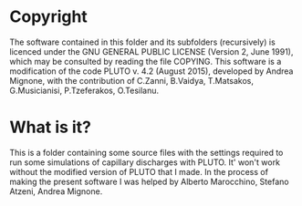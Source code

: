 # Copyright
The software contained in this folder and its subfolders (recursively) is licenced under the GNU GENERAL PUBLIC LICENSE (Version 2, June 1991), which may be consulted by reading the file COPYING.
This software is a modification of the code PLUTO v. 4.2 (August 2015), developed by Andrea Mignone, with the contribution of C.Zanni, B.Vaidya, T.Matsakos, G.Musicianisi, P.Tzeferakos, O.Tesilanu.
# What is it?
This is a folder containing some source files with the settings required to run some simulations of capillary discharges with PLUTO. It' won't work without the modified version of PLUTO that I made. In the process of making the present software I was helped by Alberto Marocchino, Stefano Atzeni, Andrea Mignone.
